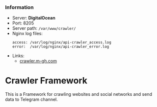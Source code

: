 ### Information

- Server: **DigitalOcean**
- Port: 8205
- Server path: `/var/www/crawler/`
- Nginx log files:
    ```
    access: /var/log/nginx/api-crawler_access.log
    error:  /var/log/nginx/api-crawler_error.log
    ```
- Links:
    * [crawler.m-gh.com](https://crawler.m-gh.com/secret-admin/)


# Crawler Framework

This is a Framework for crawling websites and social networks and send data to Telegram channel.

